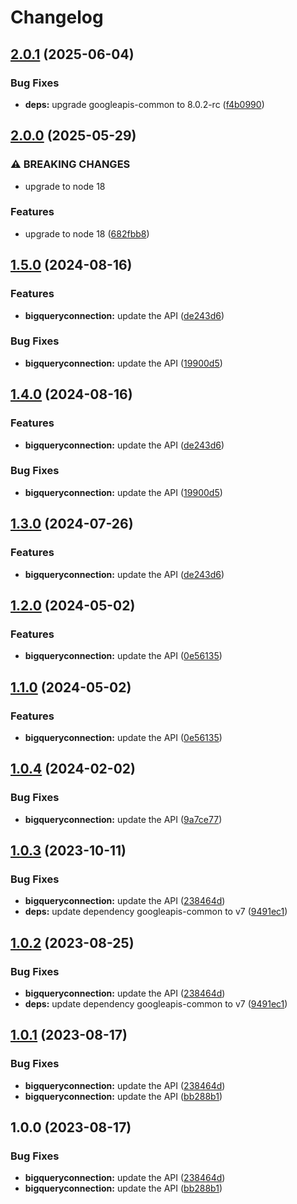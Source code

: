 # Changelog

## [2.0.1](https://github.com/googleapis/google-api-nodejs-client/compare/bigqueryconnection-v2.0.0...bigqueryconnection-v2.0.1) (2025-06-04)


### Bug Fixes

* **deps:** upgrade googleapis-common to 8.0.2-rc ([f4b0990](https://github.com/googleapis/google-api-nodejs-client/commit/f4b099071040cfbcfe4a2e7d487d45ee93b369e0))

## [2.0.0](https://github.com/googleapis/google-api-nodejs-client/compare/bigqueryconnection-v1.5.0...bigqueryconnection-v2.0.0) (2025-05-29)


### ⚠ BREAKING CHANGES

* upgrade to node 18

### Features

* upgrade to node 18 ([682fbb8](https://github.com/googleapis/google-api-nodejs-client/commit/682fbb869189ae92b3e9a194d37d0548af0c1f92))

## [1.5.0](https://github.com/googleapis/google-api-nodejs-client/compare/bigqueryconnection-v1.4.0...bigqueryconnection-v1.5.0) (2024-08-16)


### Features

* **bigqueryconnection:** update the API ([de243d6](https://github.com/googleapis/google-api-nodejs-client/commit/de243d6f585c5b06c6d5b37a739260b448ef2cff))


### Bug Fixes

* **bigqueryconnection:** update the API ([19900d5](https://github.com/googleapis/google-api-nodejs-client/commit/19900d543a6a46f6c25a273bbbc5e98b08490523))

## [1.4.0](https://github.com/googleapis/google-api-nodejs-client/compare/bigqueryconnection-v1.3.0...bigqueryconnection-v1.4.0) (2024-08-16)


### Features

* **bigqueryconnection:** update the API ([de243d6](https://github.com/googleapis/google-api-nodejs-client/commit/de243d6f585c5b06c6d5b37a739260b448ef2cff))


### Bug Fixes

* **bigqueryconnection:** update the API ([19900d5](https://github.com/googleapis/google-api-nodejs-client/commit/19900d543a6a46f6c25a273bbbc5e98b08490523))

## [1.3.0](https://github.com/googleapis/google-api-nodejs-client/compare/bigqueryconnection-v1.2.0...bigqueryconnection-v1.3.0) (2024-07-26)


### Features

* **bigqueryconnection:** update the API ([de243d6](https://github.com/googleapis/google-api-nodejs-client/commit/de243d6f585c5b06c6d5b37a739260b448ef2cff))

## [1.2.0](https://github.com/googleapis/google-api-nodejs-client/compare/bigqueryconnection-v1.1.0...bigqueryconnection-v1.2.0) (2024-05-02)


### Features

* **bigqueryconnection:** update the API ([0e56135](https://github.com/googleapis/google-api-nodejs-client/commit/0e56135413c3799c0543bb45510dede96970cb63))

## [1.1.0](https://github.com/googleapis/google-api-nodejs-client/compare/bigqueryconnection-v1.0.4...bigqueryconnection-v1.1.0) (2024-05-02)


### Features

* **bigqueryconnection:** update the API ([0e56135](https://github.com/googleapis/google-api-nodejs-client/commit/0e56135413c3799c0543bb45510dede96970cb63))

## [1.0.4](https://github.com/googleapis/google-api-nodejs-client/compare/bigqueryconnection-v1.0.3...bigqueryconnection-v1.0.4) (2024-02-02)


### Bug Fixes

* **bigqueryconnection:** update the API ([9a7ce77](https://github.com/googleapis/google-api-nodejs-client/commit/9a7ce7711a585df44ef51bc510044c09253cead4))

## [1.0.3](https://github.com/googleapis/google-api-nodejs-client/compare/bigqueryconnection-v1.0.2...bigqueryconnection-v1.0.3) (2023-10-11)


### Bug Fixes

* **bigqueryconnection:** update the API ([238464d](https://github.com/googleapis/google-api-nodejs-client/commit/238464d37eccfedead275dc0f12d51bf9fbfc00d))
* **deps:** update dependency googleapis-common to v7 ([9491ec1](https://github.com/googleapis/google-api-nodejs-client/commit/9491ec1cdc3c413e7d73edcfcd59cf5c28a7c855))

## [1.0.2](https://github.com/googleapis/google-api-nodejs-client/compare/bigqueryconnection-v1.0.1...bigqueryconnection-v1.0.2) (2023-08-25)


### Bug Fixes

* **bigqueryconnection:** update the API ([238464d](https://github.com/googleapis/google-api-nodejs-client/commit/238464d37eccfedead275dc0f12d51bf9fbfc00d))
* **deps:** update dependency googleapis-common to v7 ([9491ec1](https://github.com/googleapis/google-api-nodejs-client/commit/9491ec1cdc3c413e7d73edcfcd59cf5c28a7c855))

## [1.0.1](https://github.com/googleapis/google-api-nodejs-client/compare/bigqueryconnection-v1.0.0...bigqueryconnection-v1.0.1) (2023-08-17)


### Bug Fixes

* **bigqueryconnection:** update the API ([238464d](https://github.com/googleapis/google-api-nodejs-client/commit/238464d37eccfedead275dc0f12d51bf9fbfc00d))
* **bigqueryconnection:** update the API ([bb288b1](https://github.com/googleapis/google-api-nodejs-client/commit/bb288b11957db0e58e63a45bf7506a9a4123a01c))

## 1.0.0 (2023-08-17)


### Bug Fixes

* **bigqueryconnection:** update the API ([238464d](https://github.com/googleapis/google-api-nodejs-client/commit/238464d37eccfedead275dc0f12d51bf9fbfc00d))
* **bigqueryconnection:** update the API ([bb288b1](https://github.com/googleapis/google-api-nodejs-client/commit/bb288b11957db0e58e63a45bf7506a9a4123a01c))
